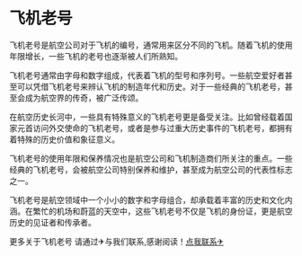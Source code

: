 # 飞机老号

飞机老号是航空公司对于飞机的编号，通常用来区分不同的飞机。随着飞机的使用年限增长，一些飞机的老号也逐渐被人们所熟知。

飞机老号通常由字母和数字组成，代表着飞机的型号和序列号。一些航空爱好者甚至可以凭借飞机老号来辨认飞机的制造年代和历史。对于一些经典的飞机老号，甚至会成为航空界的传奇，被广泛传颂。

在航空历史长河中，一些具有特殊意义的飞机老号更是备受关注。比如曾经载着国家元首访问外交使命的飞机老号，或者是参与过重大历史事件的飞机老号，都拥有着特殊的历史价值和象征意义。

飞机老号的使用年限和保养情况也是航空公司和飞机制造商们所关注的重点。一些经典的飞机老号，会被航空公司特别保养和维护，甚至成为航空公司的代表性标志之一。

飞机老号是航空领域中一个小小的数字和字母组合，却承载着丰富的历史和文化内涵。在繁忙的机场和蔚蓝的天空中，这些飞机老号不仅是飞机的身份证，更是航空历史的见证者和传承者。

更多关于飞机老号 请通过✈与我们联系,感谢阅读！[点我联系✈](https://www.G208.com)